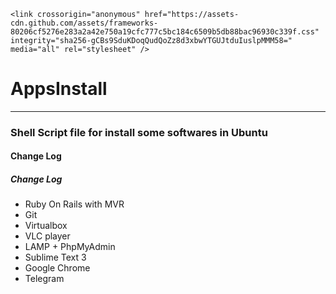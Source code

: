 <!DOCTYPE html>
<html>
<head>
	<meta charset="utf-8">

	<link crossorigin="anonymous" href="https://assets-cdn.github.com/assets/frameworks-80206cf5276e283a2a42e750a19cfc777c5bc184c6509b5db88bac96930c339f.css" integrity="sha256-gCBs9SduKDoqQudQoZz8d3xbwYTGUJtduIuslpMMM58=" media="all" rel="stylesheet" />
  <link crossorigin="anonymous" href="https://assets-cdn.github.com/assets/github-fd7b1e8e10370ba25113909b97087b14d3e2212fe203d2d8fa681b2f4a5d438c.css" integrity="sha256-/XsejhA3C6JRE5Cblwh7FNPiIS/iA9LY+mgbL0pdQ4w=" media="all" rel="stylesheet" />
</head>
<body>
	<div>
		<h1>AppsInstall</h1>
		<hr/>
		<h3>Shell Script file for install some softwares in Ubuntu</h3>
		<h4>Change Log</h4>
		<div>
			<h5>Change Log</h5>
			<ul>
				<li>Ruby On Rails with MVR</li>
				<li>Git</li>
				<li>Virtualbox</li>
				<li>VLC player</li>
				<li>LAMP + PhpMyAdmin</li>
				<li>Sublime Text 3</li>
				<li>Google Chrome</li>
				<li>Telegram </li>
			</ul>
		</div>
	</div>
</body>
</html>
